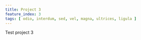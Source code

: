 ```yaml
---
title: Project 3
feature_index: 3
tags: [ odio, interdum, sed, vel, magna, ultrices, ligula ]
---
```


Test project 3
